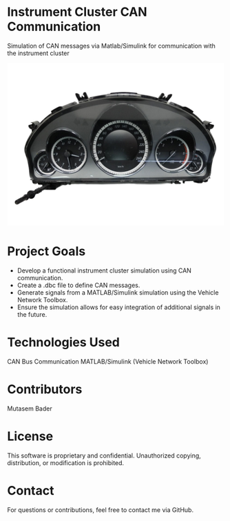 # Instrument Cluster CAN Communication
Simulation of CAN messages via Matlab/Simulink for communication with the instrument cluster

![Instrument Cluster](/Image/instrument_cluster.jpg)

# Project Goals
* Develop a functional instrument cluster simulation using CAN communication.
* Create a .dbc file to define CAN messages.
* Generate signals from a MATLAB/Simulink simulation using the Vehicle Network Toolbox.
* Ensure the simulation allows for easy integration of additional signals in the future.

# Technologies Used
CAN Bus Communication
MATLAB/Simulink (Vehicle Network Toolbox)

# Contributors
Mutasem Bader

# License
This software is proprietary and confidential. Unauthorized copying, distribution, or modification is prohibited.

# Contact
For questions or contributions, feel free to contact me via GitHub.